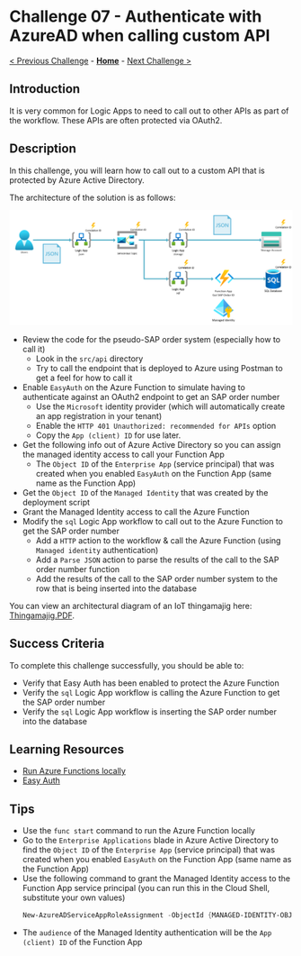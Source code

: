 # Challenge 07 - Authenticate with AzureAD when calling custom API

[< Previous Challenge](./Challenge-06.md) - **[Home](../README.md)** - [Next Challenge >](./Challenge-08.md)

## Introduction

It is very common for Logic Apps to need to call out to other APIs as part of the workflow. These APIs are often protected via OAuth2. 

## Description

In this challenge, you will learn how to call out to a custom API that is protected by Azure Active Directory.

The architecture of the solution is as follows:

![architecture](./Content/Challenge-07/.img/architecture.png)

- Review the code for the pseudo-SAP order system (especially how to call it)
  - Look in the `src/api` directory
  - Try to call the endpoint that is deployed to Azure using Postman to get a feel for how to call it
- Enable `EasyAuth` on the Azure Function to simulate having to authenticate against an OAuth2 endpoint to get an SAP order number
  - Use the `Microsoft` identity provider (which will automatically create an app registration in your tenant)
  - Enable the `HTTP 401 Unauthorized: recommended for APIs` option
  - Copy the `App (client) ID` for use later.
- Get the following info out of Azure Active Directory so you can assign the managed identity access to call your Function App
  - The `Object ID` of the `Enterprise App` (service principal) that was created when you enabled `EasyAuth` on the Function App (same name as the Function App)
- Get the `Object ID` of the `Managed Identity` that was created by the deployment script
- Grant the Managed Identity access to call the Azure Function
- Modify the `sql` Logic App workflow to call out to the Azure Function to get the SAP order number
  - Add a `HTTP` action to the workflow & call the Azure Function (using `Managed identity` authentication)
  - Add a `Parse JSON` action to parse the results of the call to the SAP order number function
  - Add the results of the call to the SAP order number system to the row that is being inserted into the database

You can view an architectural diagram of an IoT thingamajig here: [Thingamajig.PDF](/Student/Resources/Architecture.PDF?raw=true).

## Success Criteria

To complete this challenge successfully, you should be able to:
- Verify that Easy Auth has been enabled to protect the Azure Function
- Verify the `sql` Logic App workflow is calling the Azure Function to get the SAP order number
- Verify the `sql` Logic App workflow is inserting the SAP order number into the database

## Learning Resources

- [Run Azure Functions locally](https://learn.microsoft.com/en-us/azure/azure-functions/functions-develop-local)
- [Easy Auth](https://learn.microsoft.com/en-us/azure/app-service/overview-authentication-authorization)

## Tips
- Use the `func start` command to run the Azure Function locally
- Go to the `Enterprise Applications` blade in Azure Active Directory to find the `Object ID` of the `Enterprise App` (service principal) that was created when you enabled `EasyAuth` on the Function App (same name as the Function App)
- Use the following command to grant the Managed Identity access to the Function App service principal (you can run this in the Cloud Shell, substitute your own values)
  ```powershell
  New-AzureADServiceAppRoleAssignment -ObjectId {MANAGED-IDENTITY-OBJECT-ID} -Id 00000000-0000-0000-0000-000000000000 -PrincipalId {MANAGED-IDENTITY-OBJECT-ID} -ResourceId {ENTERPRISE-APP-OBJECT-ID}
  ```
- The `audience` of the Managed Identity authentication will be the `App (client) ID` of the Function App
